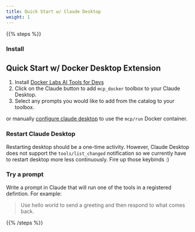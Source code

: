 ```yaml
---
title: Quick Start w/ Claude Desktop
weight: 1
---
```


{{% steps %}}

### Install

## Quick Start w/ Docker Desktop Extension

1. Install [Docker Labs AI Tools for Devs](https://hub.docker.com/extensions/docker/labs-ai-tools-for-devs)
2. Click on the Claude button to add `mcp_docker` toolbox to your Claude Desktop.
3. Select any prompts you would like to add from the catalog to your toolbox.

or manually [configure claude desktop](../docs/claude-desktop) to use the `mcp/run` Docker container.

### Restart Claude Desktop

Restarting desktop should be a one-time activity. However, Claude
Desktop does not support the `tools/list_changed` notification so we
currently have to restart desktop more less continuously. Fire up those keybinds :)

### Try a prompt

Write a prompt in Claude that will run one of the tools in a registered defintion.
For example:

> Use hello world to send a greeting and then respond to what comes back.

{{% /steps %}}
